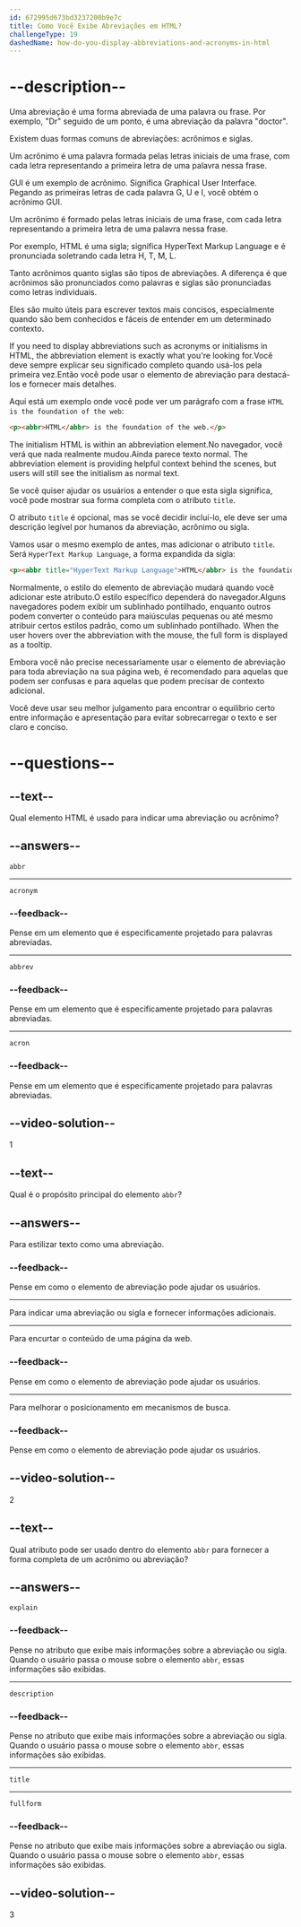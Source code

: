 ```yaml
---
id: 672995d673bd3237200b9e7c
title: Como Você Exibe Abreviações em HTML?
challengeType: 19
dashedName: how-do-you-display-abbreviations-and-acronyms-in-html
---
```


# --description--

Uma abreviação é uma forma abreviada de uma palavra ou frase. Por exemplo, "Dr" seguido de um ponto, é uma abreviação da palavra "doctor".

Existem duas formas comuns de abreviações: acrônimos e siglas.

Um acrônimo é uma palavra formada pelas letras iniciais de uma frase, com cada letra representando a primeira letra de uma palavra nessa frase.

GUI é um exemplo de acrônimo. Significa Graphical User Interface. Pegando as primeiras letras de cada palavra G, U e I, você obtém o acrônimo GUI.

Um acrônimo é formado pelas letras iniciais de uma frase, com cada letra representando a primeira letra de uma palavra nessa frase.

Por exemplo, HTML é uma sigla; significa HyperText Markup Language e é pronunciada soletrando cada letra H, T, M, L.

Tanto acrônimos quanto siglas são tipos de abreviações. A diferença é que acrônimos são pronunciados como palavras e siglas são pronunciadas como letras individuais.

Eles são muito úteis para escrever textos mais concisos, especialmente quando são bem conhecidos e fáceis de entender em um determinado contexto. 

If you need to display abbreviations such as acronyms or initialisms in HTML, the abbreviation element is exactly what you're looking for.Você deve sempre explicar seu significado completo quando usá-los pela primeira vez.Então você pode usar o elemento de abreviação para destacá-los e fornecer mais detalhes. 

Aqui está um exemplo onde você pode ver um parágrafo com a frase `HTML is the foundation of the web`: 

```html
<p><abbr>HTML</abbr> is the foundation of the web.</p>
```

The initialism HTML is within an abbreviation element.No navegador, você verá que nada realmente mudou.Ainda parece texto normal. The abbreviation element is providing helpful context behind the scenes, but users will still see the initialism as normal text. 

Se você quiser ajudar os usuários a entender o que esta sigla significa, você pode mostrar sua forma completa com o atributo `title`.

O atributo `title` é opcional, mas se você decidir incluí-lo, ele deve ser uma descrição legível por humanos da abreviação, acrônimo ou sigla.

Vamos usar o mesmo exemplo de antes, mas adicionar o atributo `title`. Será `HyperText Markup Language`, a forma expandida da sigla:

```html
<p><abbr title="HyperText Markup Language">HTML</abbr> is the foundation of the web.</p>
```

Normalmente, o estilo do elemento de abreviação mudará quando você adicionar este atributo.O estilo específico dependerá do navegador.Alguns navegadores podem exibir um sublinhado pontilhado, enquanto outros podem converter o conteúdo para maiúsculas pequenas ou até mesmo atribuir certos estilos padrão, como um sublinhado pontilhado. When the user hovers over the abbreviation with the mouse, the full form is displayed as a tooltip.

Embora você não precise necessariamente usar o elemento de abreviação para toda abreviação na sua página web, é recomendado para aquelas que podem ser confusas e para aquelas que podem precisar de contexto adicional.

Você deve usar seu melhor julgamento para encontrar o equilíbrio certo entre informação e apresentação para evitar sobrecarregar o texto e ser claro e conciso.

# --questions--

## --text--

Qual elemento HTML é usado para indicar uma abreviação ou acrônimo?

## --answers--

`abbr`

---

`acronym`

### --feedback--

Pense em um elemento que é especificamente projetado para palavras abreviadas.

---

`abbrev`

### --feedback--

Pense em um elemento que é especificamente projetado para palavras abreviadas.

---

`acron`

### --feedback--

Pense em um elemento que é especificamente projetado para palavras abreviadas.

## --video-solution--

1

## --text--

Qual é o propósito principal do elemento `abbr`?

## --answers--

Para estilizar texto como uma abreviação.

### --feedback--

Pense em como o elemento de abreviação pode ajudar os usuários.

---

Para indicar uma abreviação ou sigla e fornecer informações adicionais.

---

Para encurtar o conteúdo de uma página da web.

### --feedback--

Pense em como o elemento de abreviação pode ajudar os usuários.

---

Para melhorar o posicionamento em mecanismos de busca.

### --feedback--

Pense em como o elemento de abreviação pode ajudar os usuários.

## --video-solution--

2

## --text--

Qual atributo pode ser usado dentro do elemento `abbr` para fornecer a forma completa de um acrônimo ou abreviação?

## --answers--

`explain`

### --feedback--

Pense no atributo que exibe mais informações sobre a abreviação ou sigla. Quando o usuário passa o mouse sobre o elemento `abbr`, essas informações são exibidas.

---

`description`

### --feedback--

Pense no atributo que exibe mais informações sobre a abreviação ou sigla. Quando o usuário passa o mouse sobre o elemento `abbr`, essas informações são exibidas.

---

`title`

---

`fullform`

### --feedback--

Pense no atributo que exibe mais informações sobre a abreviação ou sigla. Quando o usuário passa o mouse sobre o elemento `abbr`, essas informações são exibidas.

## --video-solution--

3
